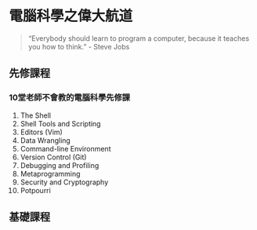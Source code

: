 # 電腦科學之偉大航道
> “Everybody should learn to program a computer, because it teaches you how to think.”
> \- Steve Jobs

## 先修課程
### 10堂老師不會教的電腦科學先修課
1. The Shell
2. Shell Tools and Scripting
3. Editors (Vim)
4. Data Wrangling
5. Command-line Environment
6. Version Control (Git)
7. Debugging and Profiling
8. Metaprogramming
9. Security and Cryptography
10. Potpourri

## 基礎課程

